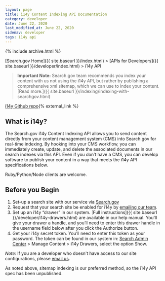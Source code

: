 ```yaml
---
layout: page
title: i14y Content Indexing API Documentation
category: developer
date: June 22, 2020
last_modified_at: June 22, 2020
sidenav: developer
tags: i14y api
---
```


{% include archive.html %}

[Search.gov Home]({{ site.baseurl }}/index.html) > [APIs for Developers]({{ site.baseurl }}/developer/index.html) > i14y API

> **Important Note:** Search.gov team recommends you index your content with us not using the i14y API, but rather by publishing a comprehensive xml sitemap, which we can use to index your content. [Read more.]({{ site.baseurl }}/indexing/indexing-with-searchgov.html)

[i14y Github repo](https://github.com/GSA/i14y){% external_link %}

## What is i14y?

The Search.gov i14y Content Indexing API allows you to send content directly from your content management system (CMS) into Search.gov for real-time indexing. By hooking into your CMS workflow, you can immediately create, update, and delete the associated documents in our search indexes via this API. Even if you don’t have a CMS, you can develop software to publish your content in a way that meets the i14y API specifications below.

Ruby/Python/Node clients are welcome.

## Before you Begin

1. Set-up a search site with our service via 
[Search.gov]() 
2. Request that your search site be enabled for i14y by [emailing our team](mailto:search@support.digitalgov.gov).
3. Set up an i14y “drawer” in our system. [Full instructions]({{ site.baseurl }}/developer/i14y-drawers.html) are available in our help manual. You’ll give your drawer a handle, and you’ll need to enter this drawer handle in the username field below after you click the Authorize button.
4. Get your i14y secret token. You’ll need to enter this token as your password.
The token can be found in our system in: [Search Admin Center](https://search.usa.gov/sites) > Manage Content > i14y Drawers, select the option Show.

*Note:* If you are a developer who doesn't have access to our site configurations, please [email us](mailto:search@support.digitalgov.gov).

As noted above, sitemap indexing is our preferred method, so the i14y API spec has been unpublished.
